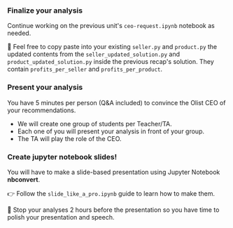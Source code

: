 ### Finalize your analysis

Continue working on the previous unit's `ceo-request.ipynb` notebook as needed.

🚀 Feel free to copy paste into your existing `seller.py` and `product.py` the updated contents from the `seller_updated_solution.py` and `product_updated_solution.py` inside the previous recap's solution. They contain `profits_per_seller` and `profits_per_product`.

### Present your analysis

You have 5 minutes per person (Q&A included) to convince the Olist CEO of your recommendations.

- We will create one group of students per Teacher/TA.
- Each one of you will present your analysis in front of your group.
- The TA will play the role of the CEO.

### Create jupyter notebook slides!

You will have to make a slide-based presentation using Jupyter Notebook **nbconvert**.

👉 Follow the `slide_like_a_pro.ipynb` guide to learn how to make them.

🏁 Stop your analyses 2 hours before the presentation so you have time to polish your presentation and speech.
